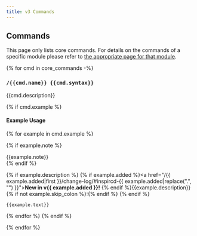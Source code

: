 ```yaml
---
title: v3 Commands
---
```


## Commands

This page only lists core commands. For details on the commands of a specific module please refer to [the appropriate page for that module](/3/modules).

{% for cmd in core_commands -%}
### `/{{cmd.name}} {{cmd.syntax}}`

{{cmd.description}}

{% if cmd.example %}
#### Example Usage

{% for example in cmd.example %}

{% if example.note %}
<div class="admonition note" markdown="1">
{{example.note}}
</div>
{% endif %}

{% if example.description %}
{% if example.added %}<a href="/{{ example.added|first }}/change-log/#inspircd-{{ example.added|replace(".", "") }}"><strong>New in v{{ example.added }}!</strong></a> {% endif %}{{example.description}}{% if not example.skip_colon %}:{% endif %}
{% endif %}

```plaintext
{{example.text}}
```

{% endfor %}
{% endif %}

{% endfor %}
